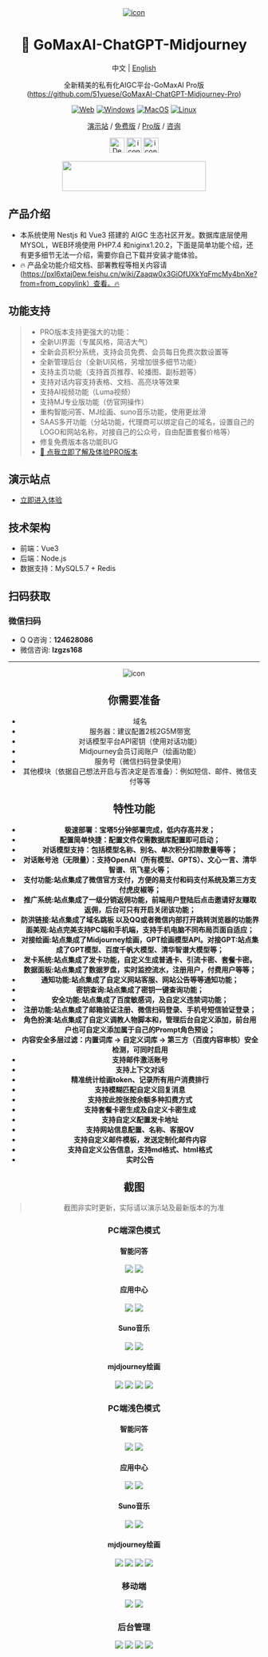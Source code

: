 <div align="center">
<a href='#LOGO'>
  <img src="https://gitee.com/ignition-network/gomaxaipro/raw/master/images/256yuan.png" alt="icon"/>
</a>

<h1 align="center">🍭  GoMaxAI-ChatGPT-Midjourney</h1>

中文 | [English](./README_EN.md)

全新精美的私有化AIGC平台-GoMaxAI Pro版(https://github.com/51yuese/GoMaxAI-ChatGPT-Midjourney-Pro)

[![Web][Web-image]][web-url]
[![Windows][Windows-image]][download-url]
[![MacOS][MacOS-image]][download-url]
[![Linux][Linux-image]][download-url]

[演示站](https://yanshi.qumao518.vip) / [免费版](https://github.com/51yuese/ChatGPT-web-Midjourney-proxy) / [Pro版](https://gitee.com/ignition-network/gomaxaipro) / [咨询](http://wpa.qq.com/msgrd?v=3&uin=124628086&site=qq&menu=yes)

[web-url]: https://yanshi.qumao518.vip/
[download-url]: https://wwr.lanzouh.com/iufxa28xh3cb
[Web-image]: https://img.shields.io/badge/Web-PWA-orange?logo=microsoftedge
[Windows-image]: https://img.shields.io/badge/-Windows-blue?logo=windows
[MacOS-image]: https://img.shields.io/badge/-MacOS-black?logo=apple
[Linux-image]: https://img.shields.io/badge/-Linux-333?logo=ubuntu

[<img src="https://vercel.com/button" alt="Deploy on Zeabur" height="30">](https://pxl6xtaj0ew.feishu.cn/wiki/space/7263800727250747395?ccm_open_type=lark_wiki_spaceLink) [<img src="https://gitee.com/ignition-network/gomaxaipro/raw/master/images/lazy.png" alt="icon" height="30">](https://laomao.qumao518.vip)  [<img src="https://gitee.com/ignition-network/gomaxaipro/raw/master/images/mjpe.png" alt="icon" height="30">](https://midjourney.bxmj.top)

[<img src="https://gitee.com/ignition-network/gomaxaipro/raw/master/images/mj59.png" height="60" width="288" >](https://midjourney.bxmj.top)

</div>

## 产品介绍
- 本系统使用 Nestjs 和 Vue3 搭建的 AIGC 生态社区开发。数据库底层使用 MYSOL，WEB环境使用 PHP7.4 和niginx1.20.2，下面是简单功能个绍，还有更多细节无法一介绍，需要你自己下载并安装才能体验。
- 🔥 产品全功能介绍文档、部署教程等相关内容请(https://pxl6xtaj0ew.feishu.cn/wiki/Zaaqw0x3GiOfUXkYqFmcMy4bnXe?from=from_copylink）查看。🔥 

## 功能支持
> - PRO版本支持更强大的功能：
> - 全新UI界面（专属风格，简洁大气）
> - 全新会员积分系统，支持会员免费、会员每日免费次数设置等
> - 全新管理后台（全新UI风格，另增加很多细节功能）
> - 支持主页功能（支持首页推荐、轮播图、副标题等）
> - 支持对话内容支持表格、文档、高亮块等效果
> - 支持AI视频功能（Luma视频）
> - 支持MJ专业版功能（仿官网操作）
> - 重构智能问答、MJ绘画、suno音乐功能，使用更丝滑
> - SAAS多开功能（分站功能，代理商可以绑定自己的域名，设置自己的LOGO和网站名称，对接自己的公众号，自由配置套餐价格等）
> - 修复免费版本各功能BUG
> - [🫱 点我立即了解及体验PRO版本](https://github.com/51yuese/GoMaxAI-ChatGPT-Midjourney-Pro)

## 演示站点
- [立即进入体验](https://yanshi.qumao518.vip)

## 技术架构
- 前端：Vue3 
- 后端：Node.js
- 数据支持：MySQL5.7 + Redis

## 扫码获取
### 微信扫码
- Q Q咨询：**124628086**
- 微信咨询: **lzgzs168**
---
 <div align="center">   
 <img src="https://gitee.com/ignition-network/gomaxai/raw/master/images/wechat.png" alt="icon"/>

## 你需要准备
- 域名
- 服务器：建议配置2核2G5M带宽
- 对话模型平台API密钥（使用对话功能） 
- Midjourney会员订阅账户（绘画功能）
- 服务号（微信扫码登录使用）
- 其他模块（依据自己想法开启与否决定是否准备）：例如短信、邮件、微信支付等等

## 特性功能
- **极速部署：宝塔5分钟部署完成，低内存高并发；**
- **配置简单快捷：配置文件仅需数据库配置即可启动；**
- **对话模型支持：包括模型名称、别名、单次积分扣除数量等等；**
- **对话账号池（无限量）：支持OpenAI（所有模型、GPTS）、文心一言、清华智谱、讯飞星火等；**
- **支付功能:站点集成了微信官方支付，方便的易支付和码支付系统及第三方支付虎皮椒等；**
- **推广系统:站点集成了一级分销返佣功能，前端用户登陆后点击邀请好友赚取返佣，后台可只有开启关闭该功能；**
- **防洪链接:站点集成了域名跳板 以及QQ或者微信内部打开跳转浏览器的功能界面美观:站点完美支持PC端和手机端，支持手机电脑不同布局页面自适应；**
- **对接绘画:站点集成了Midjourney绘画，GPT绘画模型API。对接GPT:站点集成了GPT模型、百度千帆大模型、清华智谱大模型等；**
- **发卡系统:站点集成了发卡功能，自定义生成普通卡、引流卡密、套餐卡密。数据面板:站点集成了数据罗盘，实时监控流水，注册用户，付费用户等等；**
- **通知功能:站点集成了自定义网站客服、网站公告等等通知功能；**
- **密钥查询:站点集成了密钥一键查询功能；**
- **安全功能:站点集成了百度敏感词，及自定义违禁词功能；**
- **注册功能:站点集成了邮箱验证注册、微信扫码登录、手机号短信验证登录；**
- **角色扮演:站点集成了自定义调教人物脚本和，管理后台自定义添加，前台用户也可自定义添加属于自己的Prompt角色预设；**
- **内容安全多层过滤：内置词库 -> 自定义词库 -> 第三方（百度内容审核）安全检测，可同时启用**
- **支持邮件激活账号**
- **支持上下文对话**
- **精准统计绘画token、记录所有用户消费排行**
- **支持模糊匹配自定义回复消息**
- **支持按此按张按余额多种扣费方式**
- **支持套餐卡密生成及自定义卡密生成**
- **支持自定义配置发卡地址**
- **支持网站信息配置、名称、客服QV**
- **支持自定义邮件模板，发送定制化邮件内容**
- **支持自定义公告信息，支持md格式、html格式**
- **实时公告**

## 截图
> 截图非实时更新，实际请以演示站及最新版本的为准

### PC端深色模式
#### 智能问答
![](./images/shense/聊一聊.png)
![](./images/shense/聊一聊详情.png)
#### 应用中心
![](./images/shense/应用中心.png)
![](./images/shense/应用列表.png)
#### Suno音乐
![](./images/shense/创作中心.png)
![](./images/shense/音乐广场.png)
#### mjdjourney绘画
![](./images/shense/文生图.png)
![](./images/shense/图生文.png)
![](./images/shense/图生图.png)
![](./images/shense/AI换脸.png)
### PC端浅色模式
#### 智能问答
![](./images/qianse/聊一聊.png)
![](./images/qianse/聊一聊详情.png)
#### 应用中心
![](./images/qianse/应用中心.png)
![](./images/qianse/应用列表.png)
#### Suno音乐
![](./images/qianse/创作中心.png)
![](./images/qianse/音乐广场.png)
#### mjdjourney绘画
![](./images/qianse/文生图.png)
![](./images/qianse/图生文.png)
![](./images/qianse/图生图.png)
![](./images/qianse/AI换脸.png)

### 移动端
![](./images/绘画.png)
![](./images/问答创作.png)

### 后台管理
![](./images/admin/首页.png)
![](./images/admin/添加模型.png)
![](./images/admin/添加应用.png)
![](./images/admin/绘画管理.png)
